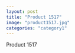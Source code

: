 ```yaml
---
layout: post
title: "Product 1517"
image: "product1517.jpg"
categories: "category1"
---
```

Product 1517
